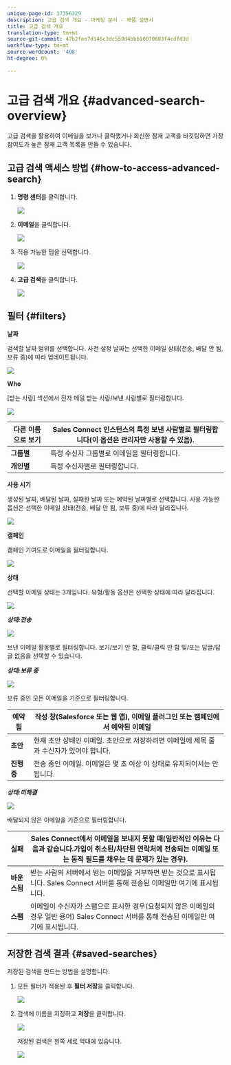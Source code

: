 ```yaml
---
unique-page-id: 37356329
description: 고급 검색 개요 - 마케팅 문서 - 제품 설명서
title: 고급 검색 개요
translation-type: tm+mt
source-git-commit: 47b2fee7d146c3dc558d4bbb10070683f4cdfd3d
workflow-type: tm+mt
source-wordcount: '408'
ht-degree: 0%

---
```



# 고급 검색 개요 {#advanced-search-overview}

고급 검색을 활용하여 이메일을 보거나 클릭했거나 회신한 잠재 고객을 타깃팅하면 가장 참여도가 높은 잠재 고객 목록을 만들 수 있습니다.

## 고급 검색 액세스 방법 {#how-to-access-advanced-search}

1. **명령 센터**&#x200B;를 클릭합니다.

   ![](assets/one.png)

1. **이메일**&#x200B;을 클릭합니다.

   ![](assets/two.png)

1. 적용 가능한 탭을 선택합니다.

   ![](assets/three.png)

1. **고급 검색**&#x200B;을 클릭합니다.

   ![](assets/four.png)

## 필터 {#filters}

**날짜**

검색할 날짜 범위를 선택합니다. 사전 설정 날짜는 선택한 이메일 상태(전송, 배달 안 됨, 보류 중)에 따라 업데이트됩니다.

![](assets/date.png)

**Who**

[받는 사람] 섹션에서 전자 메일 받는 사람/보낸 사람별로 필터링합니다.

![](assets/who.png)

| **다른 이름으로 보기** | Sales Connect 인스턴스의 특정 보낸 사람별로 필터링합니다(이 옵션은 관리자만 사용할 수 있음). |
|---|---|
| **그룹별** | 특정 수신자 그룹별로 이메일을 필터링합니다. |
| **개인별** | 특정 수신자별로 필터링합니다. |

**사용 시기**

생성된 날짜, 배달된 날짜, 실패한 날짜 또는 예약된 날짜별로 선택합니다. 사용 가능한 옵션은 선택한 이메일 상태(전송, 배달 안 됨, 보류 중)에 따라 달라집니다.

![](assets/when.png)

**캠페인**

캠페인 기여도로 이메일을 필터링합니다.

![](assets/campaigns.png)

**상태**

선택할 이메일 상태는 3개입니다. 유형/활동 옵션은 선택한 상태에 따라 달라집니다.

![](assets/status.png)

***상태:전송***

![](assets/status-sent.png)

보낸 이메일 활동별로 필터링합니다. 보기/보기 안 함, 클릭/클릭 안 함 및/또는 답글/답글 없음을 선택할 수 있습니다.

***상태:보류 중***

![](assets/status-pending.png)

보류 중인 모든 이메일을 기준으로 필터링합니다.

| **예약됨** | 작성 창(Salesforce 또는 웹 앱), 이메일 플러그인 또는 캠페인에서 예약된 이메일 |
|---|---|
| **초안** | 현재 초안 상태인 이메일. 초안으로 저장하려면 이메일에 제목 줄과 수신자가 있어야 합니다. |
| **진행 중** | 전송 중인 이메일. 이메일은 몇 초 이상 이 상태로 유지되어서는 안 됩니다. |

***상태:미해결***

![](assets/status-undelivered.png)

배달되지 않은 이메일을 기준으로 필터링합니다.

| **실패** | Sales Connect에서 이메일을 보내지 못할 때(일반적인 이유는 다음과 같습니다.가입이 취소된/차단된 연락처에 전송되는 이메일 또는 동적 필드를 채우는 데 문제가 있는 경우). |
|---|---|
| **바운스됨** | 받는 사람의 서버에서 받는 이메일을 거부하면 받는 것으로 표시됩니다. Sales Connect 서버를 통해 전송된 이메일만 여기에 표시됩니다. |
| **스팸** | 이메일이 수신자가 스팸으로 표시한 경우(요청되지 않은 이메일의 경우 일반 용어) Sales Connect 서버를 통해 전송된 이메일만 여기에 표시됩니다. |

## 저장한 검색 결과 {#saved-searches}

저장된 검색을 만드는 방법을 설명합니다.

1. 모든 필터가 적용된 후 **필터 저장**&#x200B;을 클릭합니다.

   ![](assets/save-search-1.png)

1. 검색에 이름을 지정하고 **저장**&#x200B;을 클릭합니다.

   ![](assets/save-search-2.png)

   저장된 검색은 왼쪽 세로 막대에 있습니다.

   ![](assets/advanced-search-overview-15.png)

